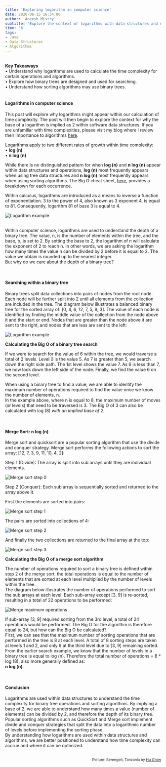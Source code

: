 ```yaml
---
title: 'Exploring logarithm in computer science'
date: 2020-06-15 16:34:00
author: 'Aneesh Mistry'
subtitle: 'Explore the context of logarithms with data structures and understand why a base logarithm of 2 is implicit with Computer Science algorithms.'
time: '6'
tags:
- Java
- Data Structures
- Algorithms
---
```

<br>
<strong>Key Takeaways</strong><br>
&#8226; Understand why logarithms are used to calculate the time complexity for certain operations and algorithms.<br>
&#8226; Explore how binary trees are designed and used for searching.<br>
&#8226; Understand how sorting algorithms may use binary trees.<br>

<br>
<h4>Logarithms in computer science</h4>
<p>
This post will explore why logarithms might appear within our calculation of time complexity. The post will then begin to explore the context for why the base of a logarithm is implied as 2 within software data structures. If you are unfamiliar with time complexities, please visit my blog where I review their importance to algorithms <a target="_blank" href="https://aneesh.co.uk/calculating-the-time-complexity-of-algorithms">here</a>.
</p>
<p>
Logarithms apply to two different rates of growth within time complexity:<br>
&#8226; <strong>log (n)</strong> <br>
&#8226; <strong>n log (n)</strong><br>

While there is no distinguished pattern for when <strong>log (n)</strong> and <strong>n log (n)</strong> appear within data structures and operations, <strong>log (n)</strong> most frequently appears when using tree data structures and <strong>n log (n)</strong> most frequently appears when using sorting algorithms. The Big O cheat sheet, <a target="blank" href="https://www.bigocheatsheet.com/">here</a>, provides a breakdown for each occurrence.<br>
</p>

<p>
Within calculus, logarithms are introduced as a means to inverse a function of exponentiation. 3 to the power of 4, also known as 3 exponent 4, is equal to 81. Consequently, logarithm 81 of base 3 is equal to 4. 

![Logarithm example](../../src/images/011LogExample.png)

</p>
<p>
<br>
Within computer science, logarithms are used to understand the depth of a binary tree. The value, n, is the number of elements within the tree, and the base, b, is set to 2. By setting the base to 2, the logarithm of n will calculate the exponent of 2 to reach n. In other words, we are asking the logarithm how many times the value n can be divided by 2 before it is equal to 2. The value we obtain is rounded up to the nearest integer.<br>
But why do we care about the depth of a binary tree?
</p>
<br>
<h4>Searching within a binary tree</h4>
<p>
Binary trees split data collections into pairs of nodes from the root node. Each node will be further split into 2 until all elements from the collection are included in the tree. The diagram below illustrates a balanced binary tree for the sorted array of: [0, 4, 6, 12, 7, 5, 9, 3]. The value of each node is identified by finding the middle value of the collection from the node above it and the start or end. Nodes that are greater than the node above it are sent to the right, and nodes that are less are sent to the left:<br>

![Logarithm example](../../src/images/011BinaryTree.png)

</p>

<strong>Calculating the Big O of a binary tree search</strong>
<p>
If we were to search for the value of 6 within the tree, we would traverse a total of 2 levels. Level 0 is the value 5. As 7 is greater than 5, we search down the right side path. The 1st level shows the value 7. As 6 is less than 7, we now look down the left side of the node. Finally, we find the value 6 on the second level.
</p>
<p>
When using a binary tree to find a value, we are able to identify the maximum number of operations required to find the value once we know the number of elements, n.<br>
In the example above, where n is equal to 8, the maximum number of moves (or levels) that need to be traversed is 3. The Big O of 3 can also be calculated with log (8) <i>with an implied base of 2</i>.<br>
</p>

<br>
<h4>Merge Sort: n log (n)</h4>
<p>
Merge sort and quicksort are a popular sorting algorithm that use the divide and conquer strategy.
Merge sort performs the following actions to sort the array: [12, 7, 3, 9, 11, 10, 4, 2]:<br>
</p>
<p>
Step 1 (Divide): The array is split into sub arrays until they are individual elements.<br>

![Merge sort step 0](../../src/images/011MergeSort0.png)

</p>

<p>
Step 2 (Conquer): Each sub array is sequentially sorted and returned to the array above it.<br>
</p>

First the elements are sorted into pairs:<br>

![Merge sort step 1](../../src/images/011MergeSort1.png)

The pairs are sorted into collections of 4:<br>

![Merge sort step 2](../../src/images/011MergeSort2.png)

And finally the two collections are returned to the final array at the top:<br>


![Merge sort step 3](../../src/images/011MergeSort3.png)

<strong>Calculating the Big O of a merge sort algorithm</strong>

<p>
The number of operations required to sort a binary tree is defined within step 2 of the merge sort.
the total operations is equal to the number of elements that are sorted at each level multiplied by the number of levels within the tree.<br>
The diagram below illustrates the number of operations performed to sort the sub arrays at each level. Each sub-array except [3, 9] is re-sorted, resulting in a total of 22 operations to be performed:
</p>

![Merge maximum operations](../../src/images/011MergeSortOps.png)

<p>
If sub-array [3, 9] required sorting from the 3rd level, a total of 24 operations would be performed. The Big O for the algorithm is therefore equal to 24, but how can the Big O be calculated?<br>
First, we can see that the maximum number of sorting operations that are performed in the tree is 8 at each level. A total of 8 sorting steps are taken at levels 1 and 2, and only 6 at the third level due to [3, 9] remaining sorted.<br> 
From the earlier search example, we know that the number of levels in a binary tree is equal to log (n). Therefore the total number of operations = 8 * log (8), also more generally defined as:<br>
<strong>n log (n)</strong>. 
</p>
<br>
<h4>Conclusion</h4>
<p>
Logarithms are used within data structures to understand the time complexity for binary tree operations and sorting algorithms. By implying a base of 2, we are able to understand how many times a value (number of elements) can be divided by 2, and therefore the depth of its binary tree.<br>
Popular sorting algorithms such as QuickSort and Merge sort implement divide and conquer strategies that split the data into a logarithmic number of levels before implementing the sorting phase.<br>
By understanding how logarithms are used within data structures and algorithms, we are better positioned to understand how time complexity can accrue and where it can be optimized.
</p>

<br>
<small style="float: right;" >Picture: Serengeti, Tanzania by <a target="_blank" href="https://unsplash.com/@huchenme">Hu Chen</small></a><br>